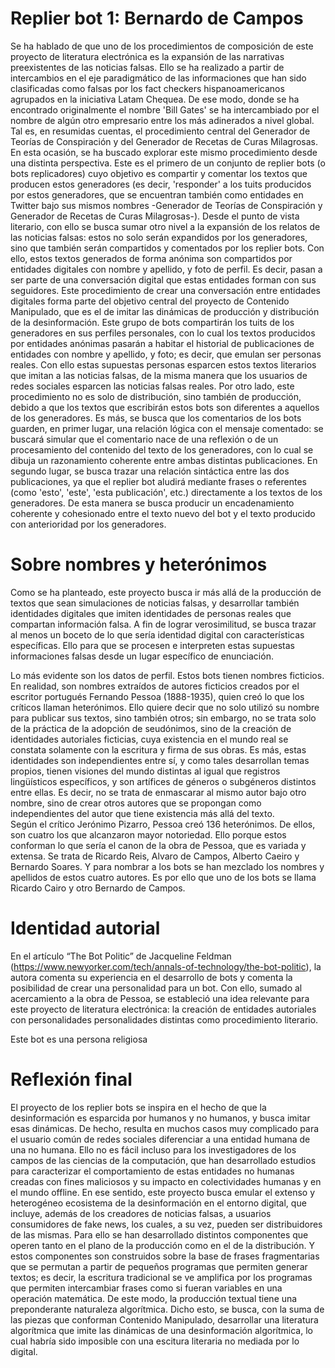 # Replier bot 1: Bernardo de Campos

Se ha hablado de que uno de los procedimientos de composición de este proyecto de literatura electrónica es la expansión de las narrativas preexistentes de las noticias falsas. Ello se ha realizado a partir de intercambios en el eje paradigmático de las informaciones que han sido clasificadas como falsas por los fact checkers hispanoamericanos agrupados en la iniciativa Latam Chequea. De ese modo, donde se ha encontrado originalmente el nombre 'Bill Gates' se ha intercambiado por el nombre de algún otro empresario entre los más adinerados a nivel global. Tal es, en resumidas cuentas, el procedimiento central del Generador de Teorías de Conspiración y del Generador de Recetas de Curas Milagrosas. En esta ocasión, se ha buscado explorar este mismo procedimiento desde una distinta perspectiva.
Este es el primero de un conjunto de replier bots (o bots replicadores) cuyo objetivo es compartir y comentar los textos que producen estos generadores (es decir, 'responder' a los tuits producidos por estos generadores, que se encuentran también como entidades en Twitter bajo sus mismos nombres -Generador de Teorías de Conspiración y Generador de Recetas de Curas Milagrosas-). Desde el punto de vista literario, con ello se busca sumar otro nivel a la expansión de los relatos de las noticias falsas: estos no solo serán expandidos por los generadores, sino que también serán compartidos y comentados por los replier bots. Con ello, estos textos generados de forma anónima son compartidos por entidades digitales con nombre y apellido, y foto de perfil. Es decir, pasan a ser parte de una conversación digital que estas entidades forman con sus seguidores.
Este procedimiento de crear una conversación entre entidades digitales forma parte del objetivo central del proyecto de Contenido Manipulado, que es el de imitar las dinámicas de producción y distribución de la desinformación. Este grupo de bots compartirán los tuits de los generadores en sus perfiles personales, con lo cual los textos producidos por entidades anónimas pasarán a habitar el historial de publicaciones de entidades con nombre y apellido, y foto; es decir, que emulan ser personas reales. Con ello estas supuestas personas esparcen estos textos literarios que imitan a las noticias falsas, de la misma manera que los usuarios de redes sociales esparcen las noticias falsas reales. 
Por otro lado, este procedimiento no es solo de distribución, sino también de producción, debido a que los textos que escribirán estos bots son diferentes a aquellos de los generadores. Es más, se busca que los comentarios de los bots guarden, en primer lugar, una relación lógica con el mensaje comentado: se buscará simular que el comentario nace de una reflexión o de un procesamiento del contenido del texto de los generadores, con lo cual se dibuja un razonamiento coherente entre ambas distintas publicaciones. En segundo lugar, se busca trazar una relación sintáctica entre las dos publicaciones, ya que el replier bot aludirá mediante frases o referentes (como 'esto', 'este', 'esta publicación', etc.) directamente a los textos de los generadores. De esta manera se busca producir un encadenamiento coherente y cohesionado entre el texto nuevo del bot y el texto producido con anterioridad por los generadores.  

# Sobre nombres y heterónimos

Como se ha planteado, este proyecto busca ir más allá de la producción de textos que sean simulaciones de noticias falsas, y desarrollar también identidades digitales que imiten identidades de personas reales que compartan información falsa. A fin de lograr verosimilitud, se busca trazar al menos un boceto de lo que sería identidad digital con características específicas. Ello para que se procesen e interpreten estas supuestas informaciones falsas desde un lugar específico de enunciación.

Lo más evidente son los datos de perfil. Estos bots tienen nombres ficticios. En realidad, son nombres extraídos de autores ficticios creados por el escritor portugués Fernando Pessoa (1888-1935), quien creó lo que los críticos llaman heterónimos. Ello quiere decir que no solo utilizó su nombre para publicar sus textos, sino también otros; sin embargo, no se trata solo de la práctica de la adopción de seudónimos, sino de la creación de identidades autoriales ficticias, cuya existencia en el mundo real se constata solamente con la escritura y firma de sus obras. Es más, estas identidades son independientes entre sí, y como tales desarrollan temas propios, tienen visiones del mundo distintas al igual que registros lingüísticos específicos, y son artífices de géneros o subgéneros distintos entre ellas. Es decir, no se trata de enmascarar al mismo autor bajo otro nombre, sino de crear otros autores que se propongan como independientes del autor que tiene existencia más allá del texto.      
Según el crítico Jerónimo Pizarro, Pessoa creó 136 heterónimos. De ellos, son cuatro los que alcanzaron mayor notoriedad. Ello porque estos conforman lo que sería el canon de la obra de Pessoa, que es variada y extensa. Se trata de Ricardo Reis, Alvaro de Campos, Alberto Caeiro y Bernardo Soares. Y para nombrar a los bots se han mezclado los nombres y apellidos de estos cuatro autores. Es por ello que uno de los bots se llama Ricardo Cairo y otro Bernardo de Campos.  

# Identidad autorial

En el artículo “The Bot Politic” de Jacqueline Feldman (https://www.newyorker.com/tech/annals-of-technology/the-bot-politic), la autora comenta su experiencia en el desarrollo de bots y comenta la posibilidad de crear una personalidad para un bot. Con ello, sumado al acercamiento a la obra de Pessoa, se estableció una idea relevante para este proyecto de literatura electrónica: la creación de entidades autoriales con personalidades personalidades distintas como procedimiento literario.

Este bot es una persona religiosa

# Reflexión final

El proyecto de los replier bots se inspira en el hecho de que la desinformación es esparcida por humanos y no humanos, y busca imitar esas dinámicas. De hecho, resulta en muchos casos muy complicado para el usuario común de redes sociales diferenciar a una entidad humana de una no humana. Ello no es fácil incluso para los investigadores de los campos de las ciencias de la computación, que han desarrollado estudios para caracterizar el comportamiento de estas entidades no humanas creadas con fines maliciosos y su impacto en colectividades humanas y en el mundo offline. 
En ese sentido, este proyecto busca emular el extenso y heterogéneo ecosistema de la desinformación en el entorno digital, que incluye, además de los creadores de noticias falsas, a usuarios consumidores de fake news, los cuales, a su vez, pueden ser distribuidores de las mismas. Para ello se han desarrollado distintos componentes que operen tanto en el plano de la producción como en el de la distribución. Y estos componentes son construidos sobre la base de frases fragmentarias que se permutan a partir de pequeños programas que permiten generar textos; es decir, la escritura tradicional se ve amplifica por los programas que permiten intercambiar frases como si fueran variables en una operación matemática. De este modo, la producción textual tiene una preponderante naturaleza algorítmica. Dicho esto, se busca, con la suma de las piezas que conforman Contenido Manipulado, desarrollar una literatura algorítmica que imite las dinámicas de una desinformación algorítmica, lo cual habría sido imposible con una escitura literaria no mediada por lo digital.
